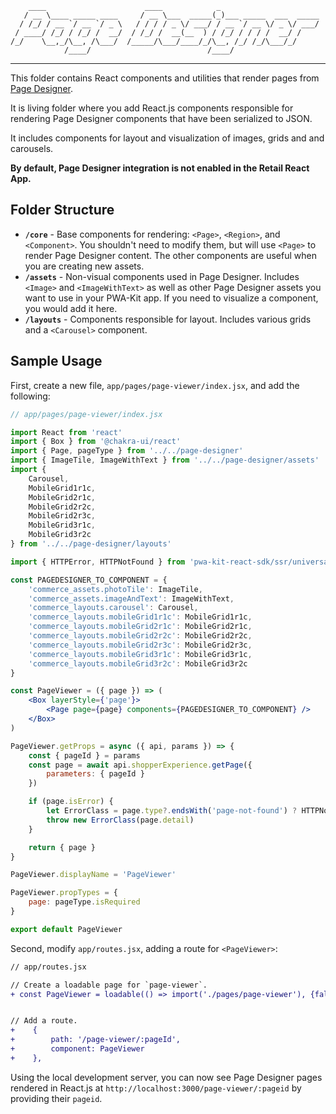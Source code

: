         ____                      ____            _                      
       / __ \____ _____ ____     / __ \___  _____(_)___ _____  ___  _____
      / /_/ / __ `/ __ `/ _ \   / / / / _ \/ ___/ / __ `/ __ \/ _ \/ ___/
     / ____/ /_/ / /_/ /  __/  / /_/ /  __(__  ) / /_/ / / / /  __/ /    
    /_/    \__,_/\__, /\___/  /_____/\___/____/_/\__, /_/ /_/\___/_/     
                /____/                          /____/                   

---

This folder contains React components and utilities that render pages from [Page Designer](https://documentation.b2c.commercecloud.salesforce.com/DOC2/topic/com.demandware.dochelp/content/b2c_commerce/topics/page_designer/b2c_creating_pd_pages.html
). 

It is living folder where you add React.js components responsible for rendering Page Designer components that have been serialized to JSON.

It includes components for layout and visualization of images, grids and and carousels.

**By default, Page Designer integration is not enabled in the Retail React App.**

## Folder Structure

- **`/core`** - Base components for rendering: `<Page>`, `<Region>`, and `<Component>`. You shouldn't need to modify them, but will use `<Page>` to render Page Designer content. The other components are useful when you are creating new assets. 
- **`/assets`** - Non-visual components used in Page Designer. Includes `<Image>` and `<ImageWithText>` as well as other Page Designer assets you want to use in your PWA-Kit app. If you need to visualize a component, you would add it here.
- **`/layouts`** - Components responsible for layout. Includes various grids and a `<Carousel>` component.

## Sample Usage

First, create a new file, `app/pages/page-viewer/index.jsx`, and add the following:

```jsx
// app/pages/page-viewer/index.jsx

import React from 'react'
import { Box } from '@chakra-ui/react'
import { Page, pageType } from '../../page-designer'
import { ImageTile, ImageWithText } from '../../page-designer/assets'
import {
    Carousel,
    MobileGrid1r1c,
    MobileGrid2r1c,
    MobileGrid2r2c,
    MobileGrid2r3c,
    MobileGrid3r1c,
    MobileGrid3r2c
} from '../../page-designer/layouts'

import { HTTPError, HTTPNotFound } from 'pwa-kit-react-sdk/ssr/universal/errors'

const PAGEDESIGNER_TO_COMPONENT = {
    'commerce_assets.photoTile': ImageTile,
    'commerce_assets.imageAndText': ImageWithText,
    'commerce_layouts.carousel': Carousel,
    'commerce_layouts.mobileGrid1r1c': MobileGrid1r1c,
    'commerce_layouts.mobileGrid2r1c': MobileGrid2r1c,
    'commerce_layouts.mobileGrid2r2c': MobileGrid2r2c,
    'commerce_layouts.mobileGrid2r3c': MobileGrid2r3c,
    'commerce_layouts.mobileGrid3r1c': MobileGrid3r1c,
    'commerce_layouts.mobileGrid3r2c': MobileGrid3r2c
}

const PageViewer = ({ page }) => (
    <Box layerStyle={'page'}>
        <Page page={page} components={PAGEDESIGNER_TO_COMPONENT} />
    </Box>
)

PageViewer.getProps = async ({ api, params }) => {
    const { pageId } = params
    const page = await api.shopperExperience.getPage({
        parameters: { pageId }
    })

    if (page.isError) {
        let ErrorClass = page.type?.endsWith('page-not-found') ? HTTPNotFound : HTTPError
        throw new ErrorClass(page.detail)
    }

    return { page }
}

PageViewer.displayName = 'PageViewer'

PageViewer.propTypes = {
    page: pageType.isRequired
}

export default PageViewer
```

Second, modify `app/routes.jsx`, adding a route for `<PageViewer>`:

```diff
// app/routes.jsx

// Create a loadable page for `page-viewer`.
+ const PageViewer = loadable(() => import('./pages/page-viewer'), {fallback})


// Add a route.
+    {
+        path: '/page-viewer/:pageId',
+        component: PageViewer
+    },
```

Using the local development server, you can now see Page Designer pages rendered in React.js at `http://localhost:3000/page-viewer/:pageid` by providing their `pageid`.